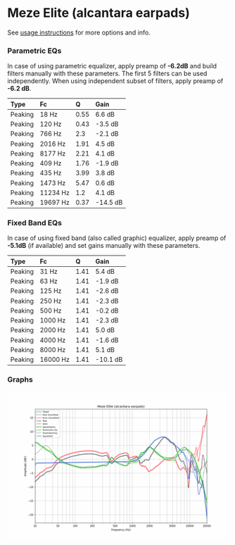 # Meze Elite (alcantara earpads)
See [usage instructions](https://github.com/jaakkopasanen/AutoEq#usage) for more options and info.

### Parametric EQs
In case of using parametric equalizer, apply preamp of **-6.2dB** and build filters manually
with these parameters. The first 5 filters can be used independently.
When using independent subset of filters, apply preamp of **-6.2 dB**.

| Type    | Fc       |    Q | Gain     |
|:--------|:---------|:-----|:---------|
| Peaking | 18 Hz    | 0.55 | 6.6 dB   |
| Peaking | 120 Hz   | 0.43 | -3.5 dB  |
| Peaking | 766 Hz   | 2.3  | -2.1 dB  |
| Peaking | 2016 Hz  | 1.91 | 4.5 dB   |
| Peaking | 8177 Hz  | 2.21 | 4.1 dB   |
| Peaking | 409 Hz   | 1.76 | -1.9 dB  |
| Peaking | 435 Hz   | 3.99 | 3.8 dB   |
| Peaking | 1473 Hz  | 5.47 | 0.6 dB   |
| Peaking | 11234 Hz | 1.2  | 4.1 dB   |
| Peaking | 19697 Hz | 0.37 | -14.5 dB |

### Fixed Band EQs
In case of using fixed band (also called graphic) equalizer, apply preamp of **-5.1dB**
(if available) and set gains manually with these parameters.

| Type    | Fc       |    Q | Gain     |
|:--------|:---------|:-----|:---------|
| Peaking | 31 Hz    | 1.41 | 5.4 dB   |
| Peaking | 63 Hz    | 1.41 | -1.9 dB  |
| Peaking | 125 Hz   | 1.41 | -2.6 dB  |
| Peaking | 250 Hz   | 1.41 | -2.3 dB  |
| Peaking | 500 Hz   | 1.41 | -0.2 dB  |
| Peaking | 1000 Hz  | 1.41 | -2.3 dB  |
| Peaking | 2000 Hz  | 1.41 | 5.0 dB   |
| Peaking | 4000 Hz  | 1.41 | -1.6 dB  |
| Peaking | 8000 Hz  | 1.41 | 5.1 dB   |
| Peaking | 16000 Hz | 1.41 | -10.1 dB |

### Graphs
![](./Meze%20Elite%20(alcantara%20earpads).png)